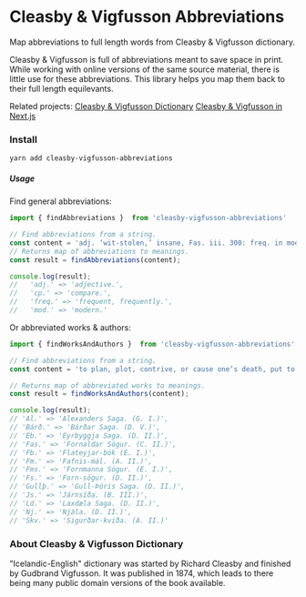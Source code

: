 # Cleasby & Vigfusson Abbreviations

Map abbreviations to full length words from Cleasby & Vigfusson dictionary.

Cleasby & Vigfusson is full of abbreviations meant to save space in print. While working with online versions of the same source material, there is little use for these abbreviations. This library helps you map them back to their full length equilevants.

Related projects:
[Cleasby & Vigfusson Dictionary](https://github.com/stscoundrel/cleasby-vigfusson-dictionary)
[Cleasby & Vigfusson in Next.js](https://github.com/stscoundrel/cleasby-vigfusson-next)

### Install

`yarn add cleasby-vigfusson-abbreviations`

##### Usage

Find general abbreviations:

```javascript
import { findAbbreviations }  from 'cleasby-vigfusson-abbreviations'

// Find abbreviations from a string.
const content = 'adj. ‘wit-stolen,’ insane, Fas. iii. 300: freq. in mod. usage, = wild, frantic; cp. ham-stola.';
// Returns map of abbreviations to meanings.
const result = findAbbreviations(content);

console.log(result);
//   'adj.' => 'adjective.',
//   'cp.' => 'compare.',
//   'freq.' => 'frequent, frequently.',
//   'mod.' => 'modern.'

```

Or abbreviated works & authors:

```javascript
import { findWorksAndAuthors }  from 'cleasby-vigfusson-abbreviations'

// Find abbreviations from a string.
const content = 'to plan, plot, contrive, or cause one’s death, put to death, betray, Germ. verra’ben; Regin þik réð, hann þik ráða mun, Fm. 22; þú rétt hann, Fas. i. 202; þær ætluðu at konungr mundi hafa rúðit hann, Fms. iv. 312; hann réð Plóg svarta föður-bana sinn, xi. 353; ef kona drepr bónda sinn eða ræðr hann fyrir íllsku sakir, Js. 27; ráða e-m bana, bana-ráð, Nj. 21, 52, Fb. i. 410, Skv. 1. 51:—ráða e-n af, to put out of the way, put to death, Gullþ. 14, Fms. i. 204, Al. 128; sá ótti er nú af ráðinn ok endaðr, Fs. 9; ek hygg at Þóroddr ætli nú af at ráða hingat-kvámur þínar, Eb. 144; ráða e-n frá, to despatch, Ld. 294; ráða e-n af dögum, to put to death; ráða e-n frá ríki, Fms. iii. 18; ráða e-n ofan, to overthrow, Bárð. 164.';

// Returns map of abbreviated works to meanings.
const result = findWorksAndAuthors(content);

console.log(result);
// 'Al.' => 'Alexanders Saga. (G. I.)',
// 'Bárð.' => 'Bárðar Saga. (D. V.)',
// 'Eb.' => 'Eyrbyggja Saga. (D. II.)',
// 'Fas.' => 'Fornaldar Sögur. (C. II.)',
// 'Fb.' => 'Flateyjar-bók (E. I.)',
// 'Fm.' => 'Fafnis-mál. (A. II.)',
// 'Fms.' => 'Fornmanna Sögur. (E. I.)',
// 'Fs.' => 'Forn-sögur. (D. II.)',
// 'Gullþ.' => 'Gull-Þóris Saga. (D. II.)',
// 'Js.' => 'Járnsíða. (B. III.)',
// 'Ld.' => 'Laxdæla Saga. (D. II.)',
// 'Nj.' => 'Njála. (D. II.)',
// 'Skv.' => 'Sigurðar-kviða. (A. II.)'

```

### About Cleasby & Vigfusson Dictionary

"Icelandic-English" dictionary was started by Richard Cleasby and finished by Gudbrand Vigfusson. It was published in 1874, which leads to there being many public domain versions of the book available.